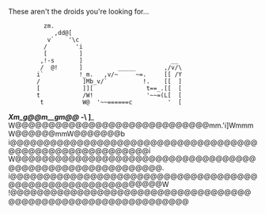 These aren't the droids you're looking for...


              zm.
                 ,dd@[
               v`    '\c
              /        'i
              [         ]
             ,!-s       ]                         __
             /  @!      ]          _____        ,/v/\
            i`          !_m.   ,v/~     ~=.     [[ /Y
            /            ]Mb_v/`          !.    [[  ]
            [            ]][               t==_.[[  [
            t            /W!               '~~=(L[  [
             t           W@  '~~======c          '  [
   __________Xm_g@@m__gm@@___       -_\            ]_______
   W@@@@@@@@@@@@@@@@@@@@@@@@@@@@@mm.'i]WmmmW@@@@@@mmW@@@@@@@b
  i@@@@@@@@@@@@@@@@@@@@@@@@@@@@@@@@@@@@@@@@@@@@@@@@@@@@@@@@@@i
  W@@@@@@@@@@@@@@@@@@@@@@@@@@@@@@@@@@@@@@@@@@@@@@@@@@@@@@@@@@@.
 i@@@@@@@@@@@@@@@@@@@@@@@@@@@@@@@@@@@@@@@@@@@@@@@@@@@@@@@@@@@@W
!@@@@@@@@@@@@@@@@@@@@@@@@@@@@@@@@@@@@@@@@@@@@@@@@@@@@@@@@@@@@@@@

